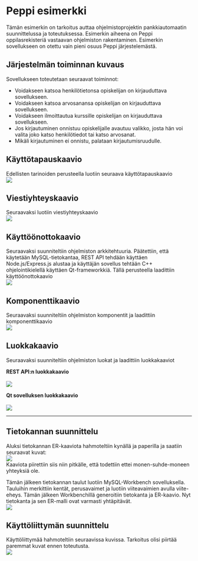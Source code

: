 <h1>Peppi esimerkki</h1>

<p>Tämän esimerkin on tarkoitus auttaa ohjelmistoprojektin pankkiautomaatin suunnittelussa ja toteutuksessa. Esimerkin aiheena on Peppi oppilasrekisteriä vastaavan ohjelmiston rakentaminen. Esimerkin sovellukseen on otettu vain pieni osuus Peppi järjestelemästä.</p>

<h2>Järjestelmän toiminnan kuvaus</h2>
<p>
    Sovellukseen toteutetaan seuraavat toiminnot:
    <ul>
    <li>Voidakseen katsoa henkilötietonsa opiskelijan on kirjauduttava sovellukseen.</li>
    <li>Voidakseen katsoa arvosanansa opiskelijan on kirjauduttava sovellukseen.</li>
    <li>Voidakseen ilmoittautua kurssille opiskelijan on kirjauduttava sovellukseen.</li>
    <li>Jos kirjautuminen onnistuu opiskelijalle avautuu valikko, josta hän voi valita joko katso henkilötiedot tai katso arvosanat.</li>
    <li>Mikäli kirjautuminen ei onnistu, palataan kirjautumisruudulle.</li>
    </ul>
</p>

<h2>Käyttötapauskaavio</h2>
<p>
Edellisten tarinoiden perusteella luotiin seuraava käyttötapauskaavio 
<br><img src="./UML/myUseCase.png">
</p>

<h2>Viestiyhteyskaavio</h2>
<p>
Seuraavaksi luotiin viestiyhteyskaavio
<br><img src="./UML/mySequence.png">
</p>

<h2>Käyttöönottokaavio</h2>
<p>
Seuraavaksi suunniteltiin ohjelmiston arkkitehtuuria. Päätettiin, että käytetään MySQL-tietokantaa, REST API tehdään käyttäen Node.js/Express.js alustaa ja käyttäjän sovellus tehtään C++ ohjelointikielellä käyttäen Qt-frameworkkiä. Tällä perusteella laadittiin käyttöönottokaavio
<br><img src="./UML/myDeployment.png">
</p>

<h2>Komponenttikaavio</h2>
<p>
Seuraavaksi suunniteltiin ohjelmiston komponentit ja laadittiin komponenttikaavio
<br><img src="./UML/myComponent.png">
</p>

<h2>Luokkakaavio</h2>
<p>
Seuraavaksi suunniteltiin ohjelmiston luokat ja laadittiin luokkakaaviot
</p>
<b>REST API:n luokkakaavio</b> <br>
<br><img src="./UML/myRestApiClass.png">
</p>
</p>
<b>Qt sovelluksen luokkakaavio</b> <br>
<br><img src="./UML/myPeppiClass.png">
</p>
<hr>
<h2>Tietokannan suunnittelu</h2>
<p>
Aluksi tietokannan ER-kaaviota hahmoteltiin kynällä ja paperilla ja saatiin seuraavat kuvat:
<br>
<img src="./UML/er_plan.png">
<br>
Kaaviota piirettiin siis niin pitkälle, että todettiin ettei monen-suhde-moneen yhteyksiä ole.
</p>
<p>
Tämän jälkeen tietokannan taulut luotiin MySQL-Workbench sovelluksella. Tauluihin merkittiin kentät, perusavaimet ja luotiin viiteavaimien avulla viite-eheys. Tämän jälkeen Workbenchillä generoitiin tietokanta ja ER-kaavio. Nyt tietokanta ja sen ER-malli ovat varmasti yhtäpitävät.
<br>
<img src="./UML/er_final.png">
<br>
</p>
<h2>Käyttöliittymän suunnittelu</h2>
<p>
Käyttöliittymää hahmoteltiin seuraavissa kuvissa. Tarkoitus olisi piirtää paremmat kuvat ennen toteutusta. 
<br>
<img src="./UML/frontend_plan.png">
<br>  
</p>

